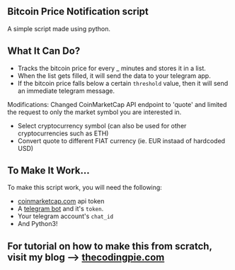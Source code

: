 ## Bitcoin Price Notification script

A simple script made using python. 

## What It Can Do?

- Tracks the bitcoin price for every _ minutes and stores it in a list.
- When the list gets filled, it will send the data to your telegram app.
- If the bitcoin price falls below a certain `threshold` value, then it will send an immediate telegram message.

Modifications:
Changed CoinMarketCap API endpoint to 'quote' and limited the request to only the market symbol you are interested in.
 - Select cryptocurrency symbol (can also be used for other cryptocurrencies such as ETH)
 - Convert quote to different FIAT currency (ie. EUR instaad of hardcoded USD)

## To Make It Work...

To make this script work, you will need the following:

- <a href="https://pro.coinmarketcap.com/" target="_blank">coinmarketcap.com</a> api token
- A [telegram bot](https://core.telegram.org/bots#6-botfather) and it's `token`.
- Your telegram account's `chat_id`
- And Python3!

## For tutorial on how to make this from scratch, visit my blog --> [thecodingpie.com](https://thecodingpie.com)
